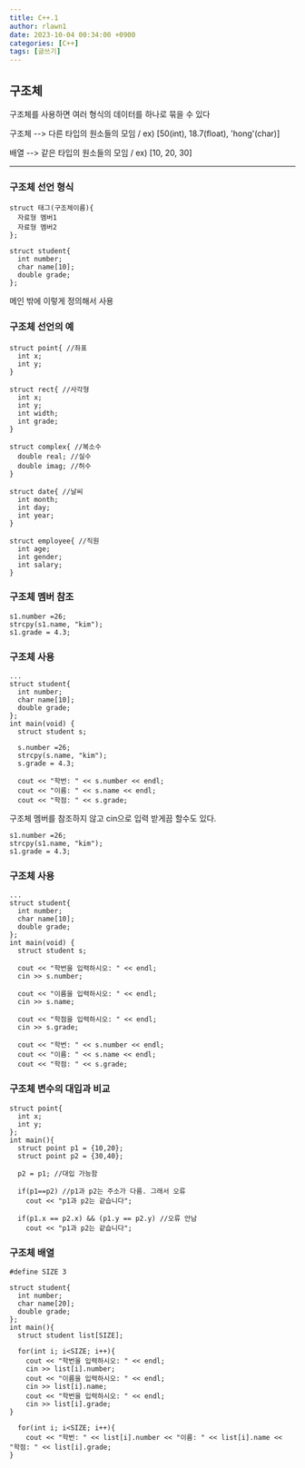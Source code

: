 ```yaml
---
title: C++.1
author: rlawn1
date: 2023-10-04 00:34:00 +0900
categories: [C++]
tags: [글쓰기]
---
```


## 구조체

구조체를 사용하면 여러 형식의 데이터를 하나로 묶을 수 있다

구조체 --> 다른 타입의 원소들의 모임 / ex) [50(int), 18.7(float), 'hong'(char)]

배열 --> 같은 타입의 원소들의 모임 / ex) [10, 20, 30]

--- 

### 구조체 선언 형식
```console
struct 태그(구조체이름){
  자료형 멤버1
  자료형 멤버2
};
```

```console
struct student{
  int number;
  char name[10];
  double grade;
};
```

메인 밖에 이렇게 정의해서 사용

### 구조체 선언의 예
```console
struct point{ //좌표
  int x;
  int y;
}
```
```console
struct rect{ //사각형
  int x;
  int y;
  int width;
  int grade;
}
```
```console
struct complex{ //복소수
  double real; //실수
  double imag; //허수
}
```
```console
struct date{ //날씨
  int month;
  int day;
  int year;
}
```
```console
struct employee{ //직원
  int age;
  int gender;
  int salary;
}
```

### 구조체 멤버 참조
```console
s1.number =26;
strcpy(s1.name, "kim");
s1.grade = 4.3;
```
### 구조체 사용
```console
...
struct student{
  int number;
  char name[10];
  double grade;
};
int main(void) {
  struct student s;

  s.number =26;
  strcpy(s.name, "kim");
  s.grade = 4.3;

  cout << "학번: " << s.number << endl;
  cout << "이름: " << s.name << endl;
  cout << "학점: " << s.grade;
```

구조체 멤버를 참조하지 않고 cin으로 입력 받게끔 할수도 있다.
```console
s1.number =26;
strcpy(s1.name, "kim");
s1.grade = 4.3;
```
### 구조체 사용
```console
...
struct student{
  int number;
  char name[10];
  double grade;
};
int main(void) {
  struct student s;

  cout << "학번을 입력하시오: " << endl;
  cin >> s.number;

  cout << "이름을 입력하시오: " << endl;
  cin >> s.name;

  cout << "학점을 입력하시오: " << endl;
  cin >> s.grade;

  cout << "학번: " << s.number << endl;
  cout << "이름: " << s.name << endl;
  cout << "학점: " << s.grade;
```

### 구조체 변수의 대입과 비교
```console
struct point{
  int x;
  int y;
};
int main(){
  struct point p1 = {10,20};
  struct point p2 = {30,40};

  p2 = p1; //대입 가능함

  if(p1==p2) //p1과 p2는 주소가 다름. 그래서 오류
    cout << "p1과 p2는 같습니다";

  if(p1.x == p2.x) && (p1.y == p2.y) //오류 안남
    cout << "p1과 p2는 같습니다";
```

### 구조체 배열

```console
#define SIZE 3

struct student{
  int number;
  char name[20];
  double grade;
};
int main(){
  struct student list[SIZE];

  for(int i; i<SIZE; i++){
    cout << "학번을 입력하시오: " << endl;
    cin >> list[i].number;
    cout << "이름을 입력하시오: " << endl;
    cin >> list[i].name;
    cout << "학번을 입력하시오: " << endl;
    cin >> list[i].grade;
}

  for(int i; i<SIZE; i++){
    cout << "학번: " << list[i].number << "이름: " << list[i].name << "학점: " << list[i].grade;
}
```


















